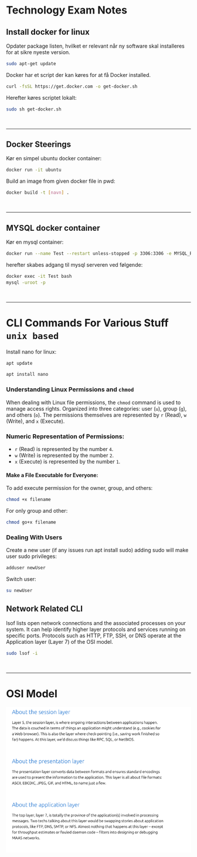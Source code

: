 # Technology Exam Notes

## Install docker for linux

Opdater package listen, hvilket er relevant når ny
software skal installeres for at sikre nyeste version.
```bash
sudo apt-get update
```

Docker har et script der kan køres 
for at få Docker installed.

```bash
curl -fsSL https://get.docker.com -o get-docker.sh
```

Herefter køres scriptet lokalt:
```bash
sudo sh get-docker.sh
```

<br>

---

## Docker Steerings

Kør en simpel ubuntu docker container:
```bash
docker run -it ubuntu
```

Build an image from given docker file in pwd:
```bash 
docker build -t [navn] .
```

<br>

---

## MYSQL docker container

Kør en mysql container:
```bash
docker run --name Test --restart unless-stopped -p 3306:3306 -e MYSQL_ROOT_PASSWORD=test -d mysql
```

herefter skabes adgang til mysql serveren ved følgende:
```bash
docker exec -it Test bash
mysql -uroot -p
```

<br>

---

# CLI Commands For Various Stuff `unix based`

Install nano for linux:
```bash
apt update
```
```bash
apt install nano
```

### Understanding Linux Permissions and `chmod`

When dealing with Linux file permissions, 
the `chmod` command is used to manage access rights. 
Organized into three 
categories: user (`u`), group (`g`), 
and others (`o`). 
The permissions themselves are represented by `r` 
(Read), `w` (Write), and `x` (Execute).

### Numeric Representation of Permissions:
- `r` (Read) is represented by the number `4`.
- `w` (Write) is represented by the number `2`.
- `x` (Execute) is represented by the number `1`.

#### Make a File Executable for Everyone:

To add execute permission for the 
owner, group, and others:
```bash
chmod +x filename
```

For only group and other:
```bash
chmod go+x filename
```

### Dealing With Users

Create a new user (if any issues run apt install sudo)
adding sudo will make user sudo privileges:
```bash
adduser newUser
```

Switch user:
```bash
su newUser
```

## Network Related CLI

lsof lists open network connections and the 
associated processes on your system.
It can help identify higher layer 
protocols and services running on specific ports. 
Protocols such as HTTP, FTP, SSH, or 
DNS operate at the Application layer (Layer 7) 
of the OSI model.
```bash
sudo lsof -i
```

<br>

---
# OSI Model


![OSI Layer 5, 6, 7](img/OSI5-7.png)
